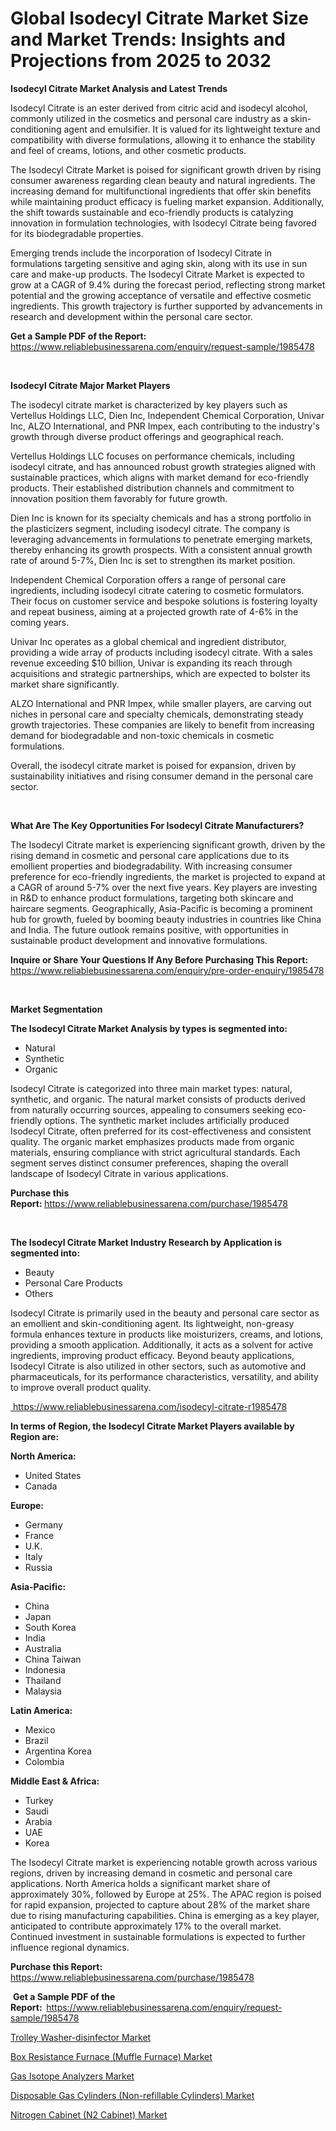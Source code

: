 <p><h1>Global Isodecyl Citrate Market Size and Market Trends: Insights and Projections from 2025 to 2032</h1></p><p><strong>Isodecyl Citrate Market Analysis and Latest Trends</strong></p>
<p><p>Isodecyl Citrate is an ester derived from citric acid and isodecyl alcohol, commonly utilized in the cosmetics and personal care industry as a skin-conditioning agent and emulsifier. It is valued for its lightweight texture and compatibility with diverse formulations, allowing it to enhance the stability and feel of creams, lotions, and other cosmetic products. </p><p>The Isodecyl Citrate Market is poised for significant growth driven by rising consumer awareness regarding clean beauty and natural ingredients. The increasing demand for multifunctional ingredients that offer skin benefits while maintaining product efficacy is fueling market expansion. Additionally, the shift towards sustainable and eco-friendly products is catalyzing innovation in formulation technologies, with Isodecyl Citrate being favored for its biodegradable properties.</p><p>Emerging trends include the incorporation of Isodecyl Citrate in formulations targeting sensitive and aging skin, along with its use in sun care and make-up products. The Isodecyl Citrate Market is expected to grow at a CAGR of 9.4% during the forecast period, reflecting strong market potential and the growing acceptance of versatile and effective cosmetic ingredients. This growth trajectory is further supported by advancements in research and development within the personal care sector.</p></p>
<p><strong>Get a Sample PDF of the Report:&nbsp;</strong> <a href="https://www.reliablebusinessarena.com/enquiry/request-sample/1985478?utm_campaign=2176&utm_medium=2&utm_source=Github&utm_content=ia&utm_term=28022025&utm_id=isodecyl-citrate">https://www.reliablebusinessarena.com/enquiry/request-sample/1985478</a></p>
<p>&nbsp;</p>
<p><strong>Isodecyl Citrate Major Market Players</strong></p>
<p><p>The isodecyl citrate market is characterized by key players such as Vertellus Holdings LLC, Dien Inc, Independent Chemical Corporation, Univar Inc, ALZO International, and PNR Impex, each contributing to the industry's growth through diverse product offerings and geographical reach.</p><p>Vertellus Holdings LLC focuses on performance chemicals, including isodecyl citrate, and has announced robust growth strategies aligned with sustainable practices, which aligns with market demand for eco-friendly products. Their established distribution channels and commitment to innovation position them favorably for future growth.</p><p>Dien Inc is known for its specialty chemicals and has a strong portfolio in the plasticizers segment, including isodecyl citrate. The company is leveraging advancements in formulations to penetrate emerging markets, thereby enhancing its growth prospects. With a consistent annual growth rate of around 5-7%, Dien Inc is set to strengthen its market position.</p><p>Independent Chemical Corporation offers a range of personal care ingredients, including isodecyl citrate catering to cosmetic formulators. Their focus on customer service and bespoke solutions is fostering loyalty and repeat business, aiming at a projected growth rate of 4-6% in the coming years.</p><p>Univar Inc operates as a global chemical and ingredient distributor, providing a wide array of products including isodecyl citrate. With a sales revenue exceeding $10 billion, Univar is expanding its reach through acquisitions and strategic partnerships, which are expected to bolster its market share significantly.</p><p>ALZO International and PNR Impex, while smaller players, are carving out niches in personal care and specialty chemicals, demonstrating steady growth trajectories. These companies are likely to benefit from increasing demand for biodegradable and non-toxic chemicals in cosmetic formulations.</p><p>Overall, the isodecyl citrate market is poised for expansion, driven by sustainability initiatives and rising consumer demand in the personal care sector.</p></p>
<p>&nbsp;</p>
<p><strong>What Are The Key Opportunities For Isodecyl Citrate Manufacturers?</strong></p>
<p><p>The Isodecyl Citrate market is experiencing significant growth, driven by the rising demand in cosmetic and personal care applications due to its emollient properties and biodegradability. With increasing consumer preference for eco-friendly ingredients, the market is projected to expand at a CAGR of around 5-7% over the next five years. Key players are investing in R&D to enhance product formulations, targeting both skincare and haircare segments. Geographically, Asia-Pacific is becoming a prominent hub for growth, fueled by booming beauty industries in countries like China and India. The future outlook remains positive, with opportunities in sustainable product development and innovative formulations.</p></p>
<p><strong>Inquire or Share Your Questions If Any Before Purchasing This Report:</strong> <a href="https://www.reliablebusinessarena.com/enquiry/pre-order-enquiry/1985478?utm_campaign=2176&utm_medium=2&utm_source=Github&utm_content=ia&utm_term=28022025&utm_id=isodecyl-citrate">https://www.reliablebusinessarena.com/enquiry/pre-order-enquiry/1985478</a></p>
<p>&nbsp;</p>
<p><strong>Market Segmentation</strong></p>
<p><strong>The Isodecyl Citrate Market Analysis by types is segmented into:</strong></p>
<p><ul><li>Natural</li><li>Synthetic</li><li>Organic</li></ul></p>
<p><p>Isodecyl Citrate is categorized into three main market types: natural, synthetic, and organic. The natural market consists of products derived from naturally occurring sources, appealing to consumers seeking eco-friendly options. The synthetic market includes artificially produced Isodecyl Citrate, often preferred for its cost-effectiveness and consistent quality. The organic market emphasizes products made from organic materials, ensuring compliance with strict agricultural standards. Each segment serves distinct consumer preferences, shaping the overall landscape of Isodecyl Citrate in various applications.</p></p>
<p><strong>Purchase this Report:&nbsp;</strong><a href="https://www.reliablebusinessarena.com/purchase/1985478?utm_campaign=2176&utm_medium=2&utm_source=Github&utm_content=ia&utm_term=28022025&utm_id=isodecyl-citrate">https://www.reliablebusinessarena.com/purchase/1985478</a></p>
<p>&nbsp;</p>
<p><strong>The Isodecyl Citrate Market Industry Research by Application is segmented into:</strong></p>
<p><ul><li>Beauty</li><li>Personal Care Products</li><li>Others</li></ul></p>
<p><p>Isodecyl Citrate is primarily used in the beauty and personal care sector as an emollient and skin-conditioning agent. Its lightweight, non-greasy formula enhances texture in products like moisturizers, creams, and lotions, providing a smooth application. Additionally, it acts as a solvent for active ingredients, improving product efficacy. Beyond beauty applications, Isodecyl Citrate is also utilized in other sectors, such as automotive and pharmaceuticals, for its performance characteristics, versatility, and ability to improve overall product quality.</p></p>
<p><a href="https://www.reliablebusinessarena.com/isodecyl-citrate-r1985478?utm_campaign=2176&utm_medium=2&utm_source=Github&utm_content=ia&utm_term=28022025&utm_id=isodecyl-citrate">&nbsp;https://www.reliablebusinessarena.com/isodecyl-citrate-r1985478</a></p>
<p><strong>In terms of Region, the Isodecyl Citrate Market Players available by Region are:</strong></p>
<p>
    <p> <strong> North America: </strong>
        <ul>
            <li>United States</li>
            <li>Canada</li>
        </ul>
        </p> 
    <p> <strong> Europe: </strong>
        <ul>
            <li>Germany</li>
            <li>France</li>
            <li>U.K.</li>
            <li>Italy</li>
            <li>Russia</li>
        </ul>
        </p> 
    <p> <strong> Asia-Pacific: </strong>
        <ul>
            <li>China</li>
            <li>Japan</li>
            <li>South Korea</li>
            <li>India</li>
            <li>Australia</li>
            <li>China Taiwan</li>
            <li>Indonesia</li>
            <li>Thailand</li>
            <li>Malaysia</li>
        </ul>
        </p> 
    <p> <strong> Latin America: </strong>
        <ul>
            <li>Mexico</li>
            <li>Brazil</li>
            <li>Argentina Korea</li>
            <li>Colombia</li>
        </ul>
        </p> 
    <p> <strong> Middle East & Africa: </strong>
        <ul>
            <li>Turkey</li>
            <li>Saudi</li>
            <li>Arabia</li>
            <li>UAE</li>
            <li>Korea</li>
        </ul>
    </p>
    </p>
<p><p>The Isodecyl Citrate market is experiencing notable growth across various regions, driven by increasing demand in cosmetic and personal care applications. North America holds a significant market share of approximately 30%, followed by Europe at 25%. The APAC region is poised for rapid expansion, projected to capture about 28% of the market share due to rising manufacturing capabilities. China is emerging as a key player, anticipated to contribute approximately 17% to the overall market. Continued investment in sustainable formulations is expected to further influence regional dynamics.</p></p>
<p><strong>Purchase this Report: </strong><a href="https://www.reliablebusinessarena.com/purchase/1985478?utm_campaign=2176&utm_medium=2&utm_source=Github&utm_content=ia&utm_term=28022025&utm_id=isodecyl-citrate">https://www.reliablebusinessarena.com/purchase/1985478</a></p>
<p>&nbsp;<strong>Get a Sample PDF of the Report:&nbsp;&nbsp;</strong><a href="https://www.reliablebusinessarena.com/enquiry/request-sample/1985478?utm_campaign=2176&utm_medium=2&utm_source=Github&utm_content=ia&utm_term=28022025&utm_id=isodecyl-citrate">https://www.reliablebusinessarena.com/enquiry/request-sample/1985478</a></p>
<p><strong></strong></p>
<p><p><a href="https://github.com/SamiaChowdhury801/Market-Research-Report-List-1/blob/main/trolley-washer-disinfector-market.md?utm_campaign=2176&utm_medium=2&utm_source=Github&utm_content=ia&utm_term=28022025&utm_id=isodecyl-citrate">Trolley Washer-disinfector Market</a></p><p><a href="https://github.com/rudgenoccop8/Market-Research-Report-List-1/blob/main/box-resistance-furnace-muffle-furnace-market.md?utm_campaign=2176&utm_medium=2&utm_source=Github&utm_content=ia&utm_term=28022025&utm_id=isodecyl-citrate">Box Resistance Furnace (Muffle Furnace) Market</a></p><p><a href="https://github.com/rileymgdorcas/Market-Research-Report-List-1/blob/main/gas-isotope-analyzers-market.md?utm_campaign=2176&utm_medium=2&utm_source=Github&utm_content=ia&utm_term=28022025&utm_id=isodecyl-citrate">Gas Isotope Analyzers Market</a></p><p><a href="https://github.com/LilianFaulkner65/Market-Research-Report-List-1/blob/main/disposable-gas-cylinders-non-refillable-cylinders-market.md?utm_campaign=2176&utm_medium=2&utm_source=Github&utm_content=ia&utm_term=28022025&utm_id=isodecyl-citrate">Disposable Gas Cylinders (Non-refillable Cylinders) Market</a></p><p><a href="https://github.com/AKSHATREPORTPRIME/Market-Research-Report-List-7/blob/main/nitrogen-cabinet-n2-cabinet-market.md?utm_campaign=2176&utm_medium=2&utm_source=Github&utm_content=ia&utm_term=28022025&utm_id=isodecyl-citrate">Nitrogen Cabinet (N2 Cabinet) Market</a></p></p>